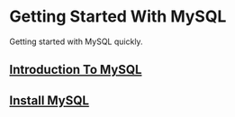 # Getting Started With MySQL
Getting started with MySQL quickly.

## [Introduction To MySQL](introduction_to_mysql.md)

## [Install MySQL](install_mysql.md)
